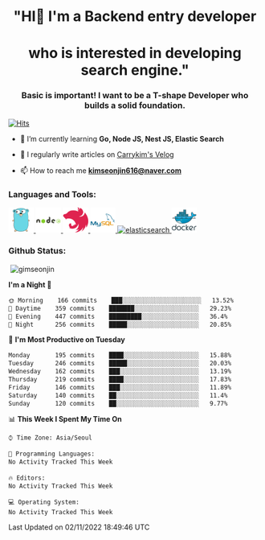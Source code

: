<h1 align="center">"HI👋 I'm a Backend entry developer </h1>
<h1 align="center"> who is interested in developing search engine."</h1>
<h3 align="center">Basic is important! I want to be a T-shape Developer who builds a solid foundation.</h3>

[![Hits](https://hits.seeyoufarm.com/api/count/incr/badge.svg?url=https%3A%2F%2Fgithub.com%2Fgimseonjin&count_bg=%2318BFE5&title_bg=%23555555&icon=ko-fi.svg&icon_color=%23E7E7E7&title=hits&edge_flat=false)](https://hits.seeyoufarm.com)

- 🌱 I’m currently learning **Go, Node JS, Nest JS, Elastic Search**

- 📝 I regularly write articles on [Carrykim's Velog](https://velog.io/@carrykim)

- 📫 How to reach me **kimseonjin616@naver.com**


<h3 align="left">Languages and Tools:</h3>
<p align="left"> 
<a href="https://golang.org" target="_blank" rel="noreferrer"> <img src="https://raw.githubusercontent.com/devicons/devicon/master/icons/go/go-original.svg" alt="go" width="10%" height="10%"/> </a>
<a href="https://nodejs.org" target="_blank" rel="noreferrer"> <img src="https://raw.githubusercontent.com/devicons/devicon/master/icons/nodejs/nodejs-original-wordmark.svg" alt="nodejs" width="10%" height="10%"/> </a> <a></a>
<a href="https://nestjs.com/" target="_blank" rel="noreferrer"> <img src="https://raw.githubusercontent.com/devicons/devicon/master/icons/nestjs/nestjs-plain.svg" alt="nestjs" width="10%" height="10%"/> </a> 
<a href="https://www.mysql.com/" target="_blank" rel="noreferrer"> <img src="https://raw.githubusercontent.com/devicons/devicon/master/icons/mysql/mysql-original-wordmark.svg" alt="mysql" width="10%" height="10%"/>  </a>
 <a href="https://www.elastic.co" target="_blank" rel="noreferrer"> <img src="https://www.vectorlogo.zone/logos/elastic/elastic-icon.svg" alt="elasticsearch" width="10%" height="10%"/> </a> 
 <a href="https://www.docker.com/" target="_blank" rel="noreferrer"> <img src="https://raw.githubusercontent.com/devicons/devicon/master/icons/docker/docker-original-wordmark.svg" alt="docker" width="10%" height="10%"/> </a>
</p>


<h3 align="left">Github Status:</h3>
<p align="left">
 <p>&nbsp;<img align="center" src="https://github-readme-stats.vercel.app/api?username=gimseonjin&show_icons=true&locale=en" alt="gimseonjin" /></p>
</p>


<!--START_SECTION:waka-->
**I'm a Night 🦉** 

```text
🌞 Morning    166 commits    ███░░░░░░░░░░░░░░░░░░░░░░   13.52% 
🌆 Daytime    359 commits    ███████░░░░░░░░░░░░░░░░░░   29.23% 
🌃 Evening    447 commits    █████████░░░░░░░░░░░░░░░░   36.4% 
🌙 Night      256 commits    █████░░░░░░░░░░░░░░░░░░░░   20.85%

```
📅 **I'm Most Productive on Tuesday** 

```text
Monday       195 commits    ████░░░░░░░░░░░░░░░░░░░░░   15.88% 
Tuesday      246 commits    █████░░░░░░░░░░░░░░░░░░░░   20.03% 
Wednesday    162 commits    ███░░░░░░░░░░░░░░░░░░░░░░   13.19% 
Thursday     219 commits    ████░░░░░░░░░░░░░░░░░░░░░   17.83% 
Friday       146 commits    ███░░░░░░░░░░░░░░░░░░░░░░   11.89% 
Saturday     140 commits    ██░░░░░░░░░░░░░░░░░░░░░░░   11.4% 
Sunday       120 commits    ██░░░░░░░░░░░░░░░░░░░░░░░   9.77%

```


📊 **This Week I Spent My Time On** 

```text
⌚︎ Time Zone: Asia/Seoul

💬 Programming Languages: 
No Activity Tracked This Week

🔥 Editors: 
No Activity Tracked This Week

💻 Operating System: 
No Activity Tracked This Week

```


 Last Updated on 02/11/2022 18:49:46 UTC
<!--END_SECTION:waka-->
